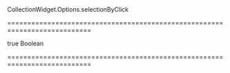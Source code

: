 <!--id-->CollectionWidget.Options.selectionByClick<!--/id-->
===========================================================================
<!--hidden--><!--/hidden-->
<!--default-->true<!--/default-->
<!--type-->Boolean<!--/type-->
===========================================================================

<!--shortDescription-->

<!--/shortDescription-->

<!--fullDescription-->

<!--/fullDescription-->